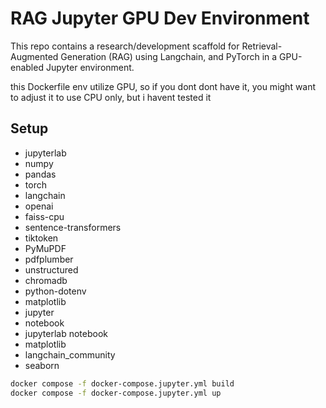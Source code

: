 # RAG Jupyter GPU Dev Environment

This repo contains a research/development scaffold for Retrieval-Augmented Generation (RAG) using Langchain, and PyTorch in a GPU-enabled Jupyter environment.

this Dockerfile env utilize GPU, so if you dont dont have it, you might want to adjust it to use CPU only, but i havent tested it

## Setup

- jupyterlab
- numpy
- pandas
- torch
- langchain
- openai
- faiss-cpu
- sentence-transformers
- tiktoken
- PyMuPDF
- pdfplumber
- unstructured
- chromadb
- python-dotenv
- matplotlib
- jupyter
- notebook
- jupyterlab notebook
- matplotlib
- langchain_community
- seaborn

```bash
docker compose -f docker-compose.jupyter.yml build
docker compose -f docker-compose.jupyter.yml up
```
